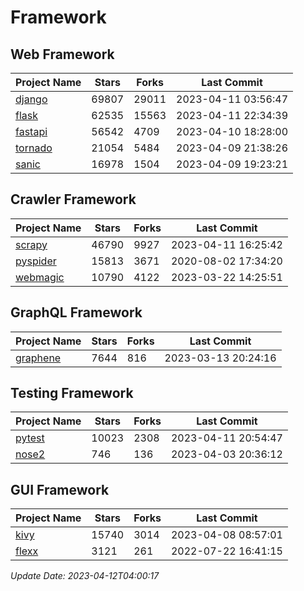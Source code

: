 # Framework

## Web Framework
| Project Name | Stars | Forks | Last Commit |
| ------------ | ----- | ----- | ----------- |
| [django](https://github.com/django/django) | 69807 | 29011 | 2023-04-11 03:56:47 |
| [flask](https://github.com/pallets/flask) | 62535 | 15563 | 2023-04-11 22:34:39 |
| [fastapi](https://github.com/tiangolo/fastapi) | 56542 | 4709 | 2023-04-10 18:28:00 |
| [tornado](https://github.com/tornadoweb/tornado) | 21054 | 5484 | 2023-04-09 21:38:26 |
| [sanic](https://github.com/sanic-org/sanic) | 16978 | 1504 | 2023-04-09 19:23:21 |

## Crawler Framework
| Project Name | Stars | Forks | Last Commit |
| ------------ | ----- | ----- | ----------- |
| [scrapy](https://github.com/scrapy/scrapy) | 46790 | 9927 | 2023-04-11 16:25:42 |
| [pyspider](https://github.com/binux/pyspider) | 15813 | 3671 | 2020-08-02 17:34:20 |
| [webmagic](https://github.com/code4craft/webmagic) | 10790 | 4122 | 2023-03-22 14:25:51 |

## GraphQL Framework
| Project Name | Stars | Forks | Last Commit |
| ------------ | ----- | ----- | ----------- |
| [graphene](https://github.com/graphql-python/graphene) | 7644 | 816 | 2023-03-13 20:24:16 |

## Testing Framework
| Project Name | Stars | Forks | Last Commit |
| ------------ | ----- | ----- | ----------- |
| [pytest](https://github.com/pytest-dev/pytest) | 10023 | 2308 | 2023-04-11 20:54:47 |
| [nose2](https://github.com/nose-devs/nose2) | 746 | 136 | 2023-04-03 20:36:12 |

## GUI Framework
| Project Name | Stars | Forks | Last Commit |
| ------------ | ----- | ----- | ----------- |
| [kivy](https://github.com/kivy/kivy) | 15740 | 3014 | 2023-04-08 08:57:01 |
| [flexx](https://github.com/flexxui/flexx) | 3121 | 261 | 2022-07-22 16:41:15 |

*Update Date: 2023-04-12T04:00:17*